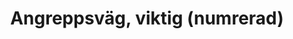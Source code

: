 ---
title: 'Angreppsväg, viktig (numrerad)'
symbol_image: 'symbols/insats/01.svg'
weight: 1
card: true
card_color: 'bg-symbol-red'
---
